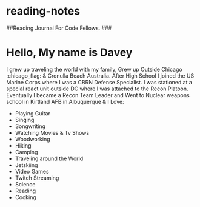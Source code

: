 # reading-notes
##Reading Journal For Code Fellows.
###<h1>Hello, My name is Davey</h1>
I grew up traveling the world with my family, Grew up Outside Chicago :chicago_flag: & Cronulla Beach Australia. After High School I joined the US Marine Corps where I was a CBRN Defense Specialist. I was stationed at a special react unit outside DC where I was attached to the Recon Platoon. Eventually I became a Recon Team Leader and Went to Nuclear weapons school in Kirtland AFB in Albuquerque & I Love:</h1>
<ul>
  <li>Playing Guitar</li>
  <li>Singing</li>
  <li>Songwriting</li>
  <li>Watching Movies & Tv Shows</li>
  <li>Woodworking</li>
  <li>Hiking</li>
  <li>Camping</li>
  <li>Traveling around the World</li>
  <li>Jetskiing</li>
  <li>Video Games</li>
  <li>Twitch Streaming</li>
  <li>Science</li>
  <li>Reading</li>
  <li>Cooking</li>
</ul>
